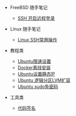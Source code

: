 - FreeBSD 随手笔记
  - [SSH 开启远程登录](freebsd/ssh_remote_login.md)
- Linux 随手笔记
  - [Linux SSH常用操作](linux/ssh.md)
- 教程类
  - [Ubuntu限速设置](ubuntuSpeedLimit.md)
  - [Docker离线安装](dockerOfflineInstall.md)
  - [Ubuntu设置静态IP](ubuntu_static_ip.md)
  - [Ubuntu 逻辑分区LVM扩容](ubuntu_lvm_expansion.md)
  - [Ubuntu sudo免密码](ubuntu_sudo_noPass.md)
- 工具类

  - [代码签名](codeSigning.md)
